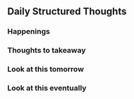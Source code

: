 ## Daily Structured Thoughts

### Happenings

### Thoughts to takeaway

### Look at this tomorrow

### Look at this eventually

